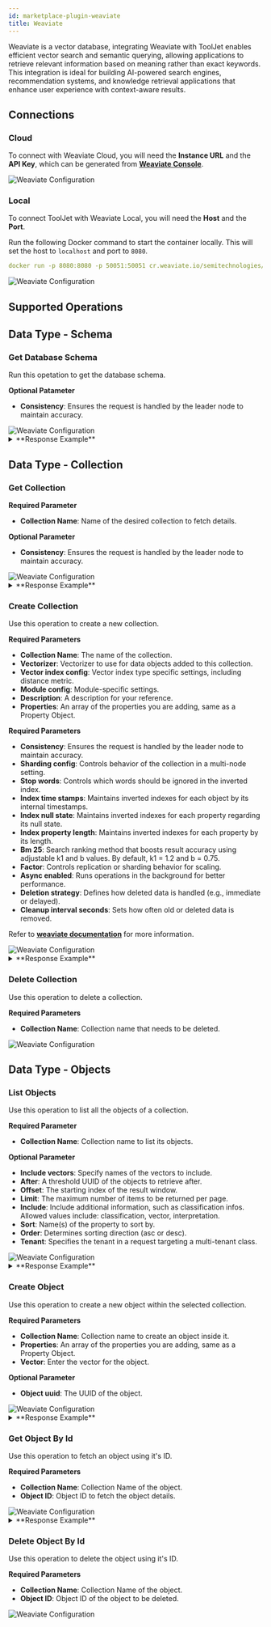 ```yaml
---
id: marketplace-plugin-weaviate
title: Weaviate
---
```


Weaviate is a vector database, integrating Weaviate with ToolJet enables efficient vector search and semantic querying, allowing applications to retrieve relevant information based on meaning rather than exact keywords. This integration is ideal for building AI-powered search engines, recommendation systems, and knowledge retrieval applications that enhance user experience with context-aware results.

## Connections

### Cloud

To connect with Weaviate Cloud, you will need the **Instance URL** and the **API Key**, which can be generated from **[Weaviate Console](https://weaviate.io/developers/wcs/connect)**.

<img className="screenshot-full img-full" src="/img/marketplace/plugins/weaviate/cloud-config.png" alt="Weaviate Configuration" />

### Local

To connect ToolJet with Weaviate Local, you will need the **Host** and the **Port**.

Run the following Docker command to start the container locally. This will set the host to `localhost` and port to `8080`.

```yaml
docker run -p 8080:8080 -p 50051:50051 cr.weaviate.io/semitechnologies/weaviate:1.28.4
```

<img className="screenshot-full img-full" src="/img/marketplace/plugins/weaviate/local-config.png" alt="Weaviate Configuration" />

## Supported Operations

## Data Type - Schema

### Get Database Schema

Run this opetation to get the database schema.

**Optional Patameter**

- **Consistency**: Ensures the request is handled by the leader node to maintain accuracy.

<img className="screenshot-full img-full" src="/img/marketplace/plugins/weaviate/db-schema.png" alt="Weaviate Configuration" />

<details id="tj-dropdown">
<summary>**Response Example**</summary>

```json
{
  "classes": [
    {
      "class": "Createcollection",
      "description": "Test collection create",
      "invertedIndexConfig": {
        "bm25": {
          "b": 0.75,
          "k1": 1.2
        },
        "cleanupIntervalSeconds": 300,
        "indexNullState": true,
        "indexPropertyLength": true,
        "indexTimestamps": true,
        "stopwords": {
          "additions": [
            "custom1"
          ],
          "preset": "en",
          "removals": [
            "the"
          ]
        }
      },
      "moduleConfig": {
        "text2vec-contextionary": {
          "vectorizeClassName": true
        }
      },
      "multiTenancyConfig": {
        "autoTenantActivation": false,
        "autoTenantCreation": false,
        "enabled": false
      },
      "properties": [
        {
          "dataType": [
            "text"
          ],
          "description": "Main text field",
          "indexFilterable": true,
          "indexRangeFilters": false,
          "indexSearchable": true,
          "name": "content",
          "tokenization": "word"
        }
      ],
      "replicationConfig": {
        "asyncEnabled": true,
        "deletionStrategy": "NoAutomatedResolution",
        "factor": 1
      },
      "shardingConfig": {
        "virtualPerPhysical": 128,
        "desiredCount": 1,
        "actualCount": 1,
        "desiredVirtualCount": 128,
        "actualVirtualCount": 128,
        "key": "_id",
        "strategy": "hash",
        "function": "murmur3"
      },
      "vectorIndexConfig": {
        "skip": false,
        "cleanupIntervalSeconds": 300,
        "maxConnections": 64,
        "efConstruction": 128,
        "ef": -1,
        "dynamicEfMin": 100,
        "dynamicEfMax": 500,
        "dynamicEfFactor": 8,
        "vectorCacheMaxObjects": 1000000000000,
        "flatSearchCutoff": 40000,
        "distance": "cosine",
        "pq": {
          "enabled": false,
          "bitCompression": false,
          "segments": 0,
          "centroids": 256,
          "trainingLimit": 100000,
          "encoder": {
            "type": "kmeans",
            "distribution": "log-normal"
          }
        },
        "bq": {
          "enabled": false
        },
        "sq": {
          "enabled": false,
          "trainingLimit": 100000,
          "rescoreLimit": 20
        },
        "filterStrategy": "sweeping"
      },
      "vectorIndexType": "hnsw",
      "vectorizer": "none"
    }
  ]
}
```

</details>

## Data Type - Collection

### Get Collection

**Required Parameter**

- **Collection Name**: Name of the desired collection to fetch details.

**Optional Parameter**

- **Consistency**: Ensures the request is handled by the leader node to maintain accuracy.

<img className="screenshot-full img-full" src="/img/marketplace/plugins/weaviate/get-collection.png" alt="Weaviate Configuration" />

<details id="tj-dropdown">
<summary>**Response Example**</summary>

```json
{
[
  {
    "dataType":["text"],
    "description":"Main text field",
    "indexFilterable":true,
    "indexRangeFilters":false,
    "indexSearchable":true,
    "name":"content",
    "tokenization":"word"
  }
],
"replicationConfig":{
  "asyncEnabled":true,
  "deletionStrategy":"NoAutomatedResolution",
  "factor":1
},
"shardingConfig":{
  "virtualPerPhysical":128,
  "desiredCount":1,
  "actualCount":1,
  "desiredVirtualCount":128,
  "actualVirtualCount":128,
  "key":"_id",
  "strategy":"hash",
  "function":"murmur3"
},
"vectorIndexConfig":{
  "skip":false,
  "cleanupIntervalSeconds":300,
  "maxConnections":64,
  "efConstruction":128,
  "ef":-1,
  "dynamicEfMin":100,
  "dynamicEfMax":500,
  "dynamicEfFactor":8,
  "vectorCacheMaxObjects":1000000000000,
  "flatSearchCutoff":40000,
  "distance":"cosine",
  "pq":{
    "enabled":false,
    "bitCompression":false,
    "segments":0,
    "centroids":256,
    "trainingLimit":100000,
    "encoder":{
      "type":"kmeans",
      "distribution":"log-normal"
    }
  },
  "bq":{
    "enabled":false
  },
  "sq":{
    "enabled":false,
    "trainingLimit":100000,
    "rescoreLimit":20
  },
  "filterStrategy":"sweeping"
},
"vectorIndexType":"hnsw",
"vectorizer":"none"
}
```

</details>

### Create Collection

Use this operation to create a new collection.

**Required Parameters**

- **Collection Name**: The name of the collection.
- **Vectorizer**: Vectorizer to use for data objects added to this collection.
- **Vector index config**: Vector index type specific settings, including distance metric.
- **Module config**: Module-specific settings.
- **Description**: A description for your reference.
- **Properties**: An array of the properties you are adding, same as a Property Object.

**Required Parameters**

- **Consistency**: Ensures the request is handled by the leader node to maintain accuracy.
- **Sharding config**: Controls behavior of the collection in a multi-node setting.
- **Stop words**: Controls which words should be ignored in the inverted index.
- **Index time stamps**: Maintains inverted indexes for each object by its internal timestamps.
- **Index null state**: Maintains inverted indexes for each property regarding its null state.
- **Index property length**: Maintains inverted indexes for each property by its length.
- **Bm 25**: Search ranking method that boosts result accuracy using adjustable k1 and b values. By default, k1 = 1.2 and b = 0.75.
- **Factor**: Controls replication or sharding behavior for scaling.
- **Async enabled**: Runs operations in the background for better performance.
- **Deletion strategy**: Defines how deleted data is handled (e.g., immediate or delayed).
- **Cleanup interval seconds**: Sets how often old or deleted data is removed.

Refer to **[weaviate documentation](https://weaviate.io/developers/weaviate/config-refs/schema)** for more information.

<img className="screenshot-full img-full" src="/img/marketplace/plugins/weaviate/create-collection.png" alt="Weaviate Configuration" />

<details id="tj-dropdown">
<summary>**Response Example**</summary>

```json

{
  "class":"Newcollection",
  "description":"Test collection create",
  "invertedIndexConfig":{
    "bm25":{
      "b":0.75,
      "k1":1.2
    },
    "cleanupIntervalSeconds":300,
    "indexNullState":true,
    "indexPropertyLength":true,
    "indexTimestamps":true,
    "stopwords":{
      "additions":[
        "custom1"
      ],
      "preset":"en",
      "removals":[
        "the"
      ]
    }
  },
  "moduleConfig":{
    "text2vec-contextionary":{
      "vectorizeClassName":true
    }
  },
  "multiTenancyConfig":{
    "autoTenantActivation":false,
    "autoTenantCreation":false,
    "enabled":false
  },
  "properties":[
    {
      "dataType":[
        "text"
      ],
      "description":"Main text field",
      "indexFilterable":true,
      "indexRangeFilters":false,
      "indexSearchable":true,
      "name":"content",
      "tokenization":"word"
    }
  ],
  "replicationConfig":{
    "asyncEnabled":true,
    "deletionStrategy":"NoAutomatedResolution",
    "factor":1
  },
  "shardingConfig":{
    "virtualPerPhysical":128,
    "desiredCount":1,
    "actualCount":1,
    "desiredVirtualCount":128,
    "actualVirtualCount":128,
    "key":"_id",
    "strategy":"hash",
    "function":"murmur3"
  },
  "vectorIndexConfig":{
    "skip":false,
    "cleanupIntervalSeconds":300,
    "maxConnections":64,
    "efConstruction":128,
    "ef":-1,
    "dynamicEfMin":100,
    "dynamicEfMax":500,
    "dynamicEfFactor":8,
    "vectorCacheMaxObjects":1000000000000,
    "flatSearchCutoff":40000,
    "distance":"cosine",
    "pq":{
      "enabled":false,
      "bitCompression":false,
      "segments":0,
      "centroids":256,
      "trainingLimit":100000,
      "encoder":{
        "type":"kmeans",
        "distribution":"log-normal"
      }
    },
    "bq":{
      "enabled":false
    },
    "sq":{
      "enabled":false,
      "trainingLimit":100000,
      "rescoreLimit":20
    },
    "filterStrategy":"sweeping"
  },
  "vectorIndexType":"hnsw",
  "vectorizer":"none"
}
```

</details>

### Delete Collection

Use this operation to delete a collection.

**Required Parameters**

- **Collection Name**: Collection name that needs to be deleted.

<img className="screenshot-full img-full" src="/img/marketplace/plugins/weaviate/delete-collection.png" alt="Weaviate Configuration" />

## Data Type - Objects

### List Objects

Use this operation to list all the objects of a collection.

**Required Parameter**

- **Collection Name**: Collection name to list its objects.

**Optional Parameter**

- **Include vectors**: Specify names of the vectors to include.
- **After**: A threshold UUID of the objects to retrieve after.
- **Offset**: The starting index of the result window.
- **Limit**: The maximum number of items to be returned per page. 
- **Include**: Include additional information, such as classification infos. Allowed values include: classification, vector, interpretation.
- **Sort**: Name(s) of the property to sort by.
- **Order**: Determines sorting direction (asc or desc).
- **Tenant**: Specifies the tenant in a request targeting a multi-tenant class.

<img className="screenshot-full img-full" src="/img/marketplace/plugins/weaviate/list-object.png" alt="Weaviate Configuration" />

<details id="tj-dropdown">
<summary>**Response Example**</summary>

```json
{
    "deprecations":[],
    "objects":[{
        "class":"Testcollection",
        "creationTimeUnix":1739009190787,
        "id":"296f9f17-628a-463a-b273-6ae369a3bb59",
        "lastUpdateTimeUnix":1739009190787,
        "properties":{
            "content":"This is a test document stored in Weaviate.",
            "title":"New Sample Document"
        },
        "vectorWeights":null
    },
    {
        "class":"Testcollection",
        "creationTimeUnix":1738941448311,
        "id":"550e8400-e29b-41d4-a716-446655440000",
        "lastUpdateTimeUnix":1738941448311,
        "properties":{
            "content":"This is a test document stored in Weaviate.",
            "title":"Sample Document"
        },
        "vectorWeights":null
    },
    {
        "class":"Testcollection",
        "creationTimeUnix":1739008896994,
        "id":"98a6628d-f07d-4f56-b64b-1b818201095c",
        "lastUpdateTimeUnix":1739008896994,
        "properties":{
            "content":"This is a test document stored in Weaviate.",
            "title":"Sample Document"
        },
        "vectorWeights":null
    }],
    "totalResults":3
}
```

</details>

### Create Object

Use this operation to create a new object within the selected collection.

**Required Parameters**

- **Collection Name**: Collection name to create an object inside it.
- **Properties**: An array of the properties you are adding, same as a Property Object.
- **Vector**: Enter the vector for the object.

**Optional Parameter**

- **Object uuid**: The UUID of the object.

<img className="screenshot-full img-full" src="/img/marketplace/plugins/weaviate/create-object.png" alt="Weaviate Configuration" />

<details id="tj-dropdown">
<summary>**Response Example**</summary>

```json
{
    "class":"Testcollection",
    "creationTimeUnix":1739009190787,
    "id":"296f9f17-628a-463a-b273-6ae369a3bb59",
    "lastUpdateTimeUnix":1739009190787,
    "properties":{
        "content":"This is a test document stored in Weaviate.",
        "title":"New Sample Document"
    },
    "vector":[0.12345,0.12345,.......,0.12345,0.12345]
}
```

</details>

### Get Object By Id

Use this operation to fetch an object using it's ID.

**Required Parameters**

- **Collection Name**: Collection Name of the object.
- **Object ID**: Object ID to fetch the object details.

<img className="screenshot-full img-full" src="/img/marketplace/plugins/weaviate/get-object.png" alt="Weaviate Configuration" />

<details id="tj-dropdown">
<summary>**Response Example**</summary>

```json
{
    "class":"Testcollection",
    "creationTimeUnix":1738941448311,
    "id":"550e8400-e29b-41d4-a716-446655440000",
    "lastUpdateTimeUnix":1738941448311,
    "properties":{
        "content":"This is a test document stored in Weaviate.",
        "title":"Sample Document"
    },
    "vectorWeights":null
}
```

</details>

### Delete Object By Id

Use this operation to delete the object using it's ID.

**Required Parameters**

- **Collection Name**: Collection Name of the object.
- **Object ID**: Object ID of the object to be deleted.

<img className="screenshot-full img-full" src="/img/marketplace/plugins/weaviate/delete-object.png" alt="Weaviate Configuration" />
